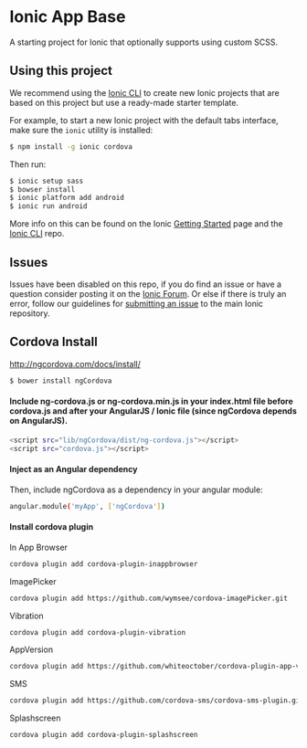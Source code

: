 Ionic App Base
=====================

A starting project for Ionic that optionally supports using custom SCSS.

## Using this project

We recommend using the [Ionic CLI](https://github.com/driftyco/ionic-cli) to create new Ionic projects that are based on this project but use a ready-made starter template.

For example, to start a new Ionic project with the default tabs interface, make sure the `ionic` utility is installed:

```bash
$ npm install -g ionic cordova
```

Then run: 

```bash
$ ionic setup sass
$ bowser install
$ ionic platform add android
$ ionic run android 
```

More info on this can be found on the Ionic [Getting Started](http://ionicframework.com/getting-started) page and the [Ionic CLI](https://github.com/driftyco/ionic-cli) repo.

## Issues
Issues have been disabled on this repo, if you do find an issue or have a question consider posting it on the [Ionic Forum](http://forum.ionicframework.com/).  Or else if there is truly an error, follow our guidelines for [submitting an issue](http://ionicframework.com/submit-issue/) to the main Ionic repository.

## Cordova Install

http://ngcordova.com/docs/install/

```bash
$ bower install ngCordova
```

#### Include ng-cordova.js or ng-cordova.min.js in your index.html file before cordova.js and after your AngularJS / Ionic file (since ngCordova depends on AngularJS).
```bash
<script src="lib/ngCordova/dist/ng-cordova.js"></script>
<script src="cordova.js"></script>
```

#### Inject as an Angular dependency

Then, include ngCordova as a dependency in your angular module:

```bash
angular.module('myApp', ['ngCordova'])
```

#### Install cordova plugin

In App Browser

```bash
cordova plugin add cordova-plugin-inappbrowser
```

ImagePicker
```bash
cordova plugin add https://github.com/wymsee/cordova-imagePicker.git
```

Vibration
```bash
cordova plugin add cordova-plugin-vibration
```

AppVersion

```bash
cordova plugin add https://github.com/whiteoctober/cordova-plugin-app-version.git
```

SMS

```bash
cordova plugin add https://github.com/cordova-sms/cordova-sms-plugin.git
```

Splashscreen

```bash
cordova plugin add cordova-plugin-splashscreen
```

